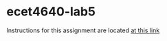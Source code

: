 # ecet4640-lab5

Instructions for this assignment are located [at this link](https://students.calu.edu/calupa/chen/ecet4640/lab/phase2cs.html)

